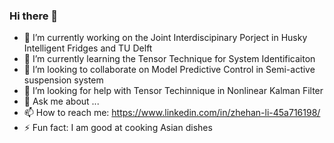 ### Hi there 👋

- 🔭 I’m currently working on the Joint Interdiscipinary Porject in Husky Intelligent Fridges and TU Delft 
- 🌱 I’m currently learning the Tensor Technique for System Identificaiton
- 👯 I’m looking to collaborate on Model Predictive Control in Semi-active suspension system
- 🤔 I’m looking for help with Tensor Techinnique in Nonlinear Kalman Filter
- 💬 Ask me about ...
- 📫 How to reach me: https://www.linkedin.com/in/zhehan-li-45a716198/
- ⚡ Fun fact: I am good at cooking Asian dishes
